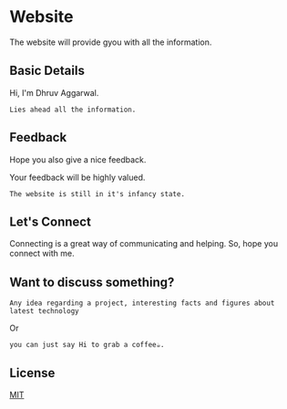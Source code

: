 # Website

The website will provide gyou with all the information.

## Basic Details 

Hi, I'm Dhruv Aggarwal.

```
Lies ahead all the information. 
````
## Feedback

Hope you also give a nice feedback.

Your feedback will be highly valued.

````
The website is still in it's infancy state.
````

## Let's Connect

Connecting is a great way of communicating and helping. So, hope you connect with me.

## Want to discuss something?

````
Any idea regarding a project, interesting facts and figures about latest technology
````
Or
````
you can just say Hi to grab a coffee☕.
````

## License
[MIT](https://github.com/dA505819/dA505819.github.io/blob/master/LICENSE)
